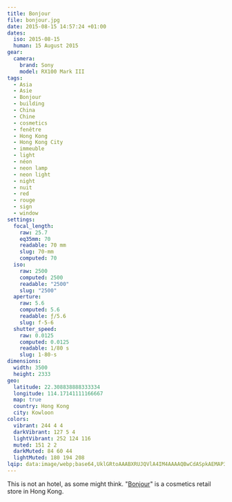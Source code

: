 ```yaml
---
title: Bonjour
file: bonjour.jpg
date: 2015-08-15 14:57:24 +01:00
dates:
  iso: 2015-08-15
  human: 15 August 2015
gear:
  camera:
    brand: Sony
    model: RX100 Mark III
tags:
  - Asia
  - Asie
  - Bonjour
  - building
  - China
  - Chine
  - cosmetics
  - fenêtre
  - Hong Kong
  - Hong Kong City
  - immeuble
  - light
  - néon
  - neon lamp
  - neon light
  - night
  - nuit
  - red
  - rouge
  - sign
  - window
settings:
  focal_length:
    raw: 25.7
    eq35mm: 70
    readable: 70 mm
    slug: 70-mm
    computed: 70
  iso:
    raw: 2500
    computed: 2500
    readable: "2500"
    slug: "2500"
  aperture:
    raw: 5.6
    computed: 5.6
    readable: ƒ/5.6
    slug: f-5-6
  shutter_speed:
    raw: 0.0125
    computed: 0.0125
    readable: 1/80 s
    slug: 1-80-s
dimensions:
  width: 3500
  height: 2333
geo:
  latitude: 22.308838888333334
  longitude: 114.17141111166667
  map: true
  country: Hong Kong
  city: Kowloon
colors:
  vibrant: 244 4 4
  darkVibrant: 127 5 4
  lightVibrant: 252 124 116
  muted: 151 2 2
  darkMuted: 84 60 44
  lightMuted: 180 194 208
lqip: data:image/webp;base64,UklGRtoAAABXRUJQVlA4IM4AAAAQBwCdASpkAEMAP3G40GG0rzUoI6nSoC4JQBo3hEOckSnCdK0qbbDaJCoOBklZESVw8BWL+6cgEptsJ1o3imJkQAD+7tBPPwI+faR85Wc+OZ1RkvcMISOIoYs0uhnEYvUH6yyBNUN6Q2hYpQyyDL5FUHL6x4FyWDuZE8yMa8Gm4cN31r3wkD8gZ18NDoHICePpiArigIpMp43R1v6NBUGCEzSagpgEGtKcrupXOHB+NucYEJCxZ08qACDybYJ41ODa8Spmj6Q0ow9BAAAAAA==
---
```


This is not an hotel, as some might think. "<a href="http://www.bonjourhk.com/en/main.aspx">Bonjour</a>" is a cosmetics retail store in Hong Kong.
